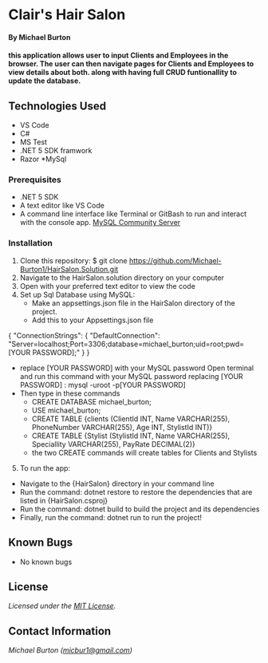 # Clair's Hair Salon

#### By Michael Burton

#### this application allows user to input Clients and Employees in the browser. The  user can then  navigate pages for Clients and Employees to view details about both. along with having full CRUD funtionallity to update the database.

## Technologies Used

* VS Code
* C#
* MS Test
* .NET 5 SDK framwork
* Razor
*MySql


### Prerequisites

* .NET 5 SDK
* A text editor like VS Code
* A command line interface like Terminal or GitBash to run and interact with the console app.
[MySQL Community Server](https://dev.mysql.com/downloads/file/?id=484914)

### Installation

1. Clone this repository: $ git clone https://github.com/Michael-Burton1/HairSalon.Solution.git
2. Navigate to the HairSalon.solution directory on your computer
3. Open with your preferred text editor to view the code 
4. Set up Sql Database using MySQL:
    * Make an appsettings.json file in the HairSalon directory of the project.
    * Add this to your Appsettings.json file


  {
  "ConnectionStrings": {
    "DefaultConnection": "Server=localhost;Port=3306;database=michael_burton;uid=root;pwd=[YOUR PASSWORD];"
    }
  }

* replace [YOUR PASSWORD] with your MySQL password
Open terminal and run this command with your MySQL password replacing [YOUR PASSWORD] : mysql -uroot -p[YOUR PASSWORD]
* Then type in these commands
  * CREATE DATABASE michael_burton;
  * USE michael_burton;
  * CREATE TABLE {clients (ClientId INT, Name VARCHAR(255), PhoneNumber VARCHAR(255), Age INT, StylistId INT)}
  * CREATE TABLE {Stylist (StylistId INT, Name VARCHAR(255), Speciallity VARCHAR(255), PayRate DECIMAL(2)}
  * the two CREATE commands will create tables for Clients and Stylists


5. To run the app:
  * Navigate to the {HairSalon} directory in your command line
  * Run the command: dotnet restore  to restore the dependencies that are listed in {HairSalon.csproj}
  * Run the command: dotnet build   to build the project and its dependencies   
  * Finally, run the command: dotnet run   to run the project!
  


## Known Bugs

* No known bugs

## License

_Licensed under the [MIT License](LICENSE)._

## Contact Information

_Michael Burton (micbur1@gmail.com)_